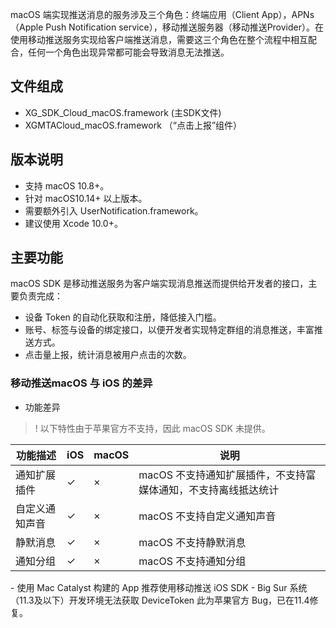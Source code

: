 
macOS 端实现推送消息的服务涉及三个角色：终端应用（Client App），APNs（Apple Push Notification service），移动推送服务器（移动推送Provider）。在使用移动推送服务实现给客户端推送消息，需要这三个角色在整个流程中相互配合，任何一个角色出现异常都可能会导致消息无法推送。

## 文件组成
-  XG_SDK_Cloud_macOS.framework (主SDK文件)
-  XGMTACloud_macOS.framework （“点击上报”组件）

## 版本说明
- 支持 macOS 10.8+。
- 针对 macOS10.14+ 以上版本。
 - 需要额外引入 UserNotification.framework。
 - 建议使用 Xcode 10.0+。

## 主要功能
macOS SDK 是移动推送服务为客户端实现消息推送而提供给开发者的接口，主要负责完成：
- 设备 Token 的自动化获取和注册，降低接入门槛。
- 账号、标签与设备的绑定接口，以便开发者实现特定群组的消息推送，丰富推送方式。
- 点击量上报，统计消息被用户点击的次数。

### 移动推送macOS 与 iOS 的差异

- 功能差异 
>! 以下特性由于苹果官方不支持，因此 macOS SDK 未提供。
>
<table>
<thead>
	<tr><th>功能描述</th><th>iOS</th><th>macOS</th><th>说明</th></tr>
</thead>
<tbody>
	<tr>
		<td>通知扩展插件</td><td>✓</td><td>×</td><td>macOS 不支持通知扩展插件，不支持富媒体通知，不支持离线抵达统计</td>
	</tr>
	<tr><td>自定义通知声音</td><td>✓</td><td>×</td><td>macOS 不支持自定义通知声音</td></tr>
	<tr><td>静默消息</td><td>✓</td><td>×</td><td>macOS 不支持静默消息</td></tr>
	<tr><td>通知分组</td><td>✓</td><td>×</td><td>macOS 不支持通知分组</td></tr>
</tbody>
</table>
- 使用 Mac Catalyst 构建的 App 推荐使用移动推送 iOS SDK
- Big Sur 系统（11.3及以下）开发环境无法获取 DeviceToken
此为苹果官方 Bug，已在11.4修复。
